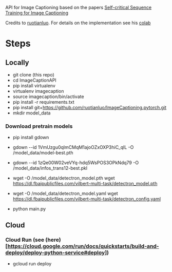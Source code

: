 API for Image Captioning based on the papers [Self-critical Sequence Training for Image Captioning](https://arxiv.org/abs/1612.00563)

Credits to [ruotianluo](https://github.com/ruotianluo). For details on the implementation see his [colab](https://colab.research.google.com/github/ruotianluo/ImageCaptioning.pytorch/blob/colab/notebooks/captioning_demo.ipynb)

# Steps 

## Locally

- git clone (this repo)
- cd ImageCaptionAPI
- pip install virtualenv
- virtualenv imagecaption
- source imagecaption/bin/activate
- pip install -r requirements.txt
- pip install git+https://github.com/ruotianluo/ImageCaptioning.pytorch.git
- mkdir model_data

### Download pretrain models 
- pip install gdown
- gdown --id 1VmUzgu0qlmCMqM1ajoOZxOXP3hiC_qlL -O /model_data/model-best.pth
- gdown --id 1zQe00W02veVYq-hdq5WsPOS3OPkNdq79 -O /model_data/infos_trans12-best.pkl
- wget -O /model_data/detectron_model.pth wget https://dl.fbaipublicfiles.com/vilbert-multi-task/detectron_model.pth
- wget -O /model_data/detectron_model.yaml wget https://dl.fbaipublicfiles.com/vilbert-multi-task/detectron_config.yaml

- python main.py

## Cloud
### Cloud Run (see (here)[https://cloud.google.com/run/docs/quickstarts/build-and-deploy/deploy-python-service#deploy])
- gcloud run deploy
